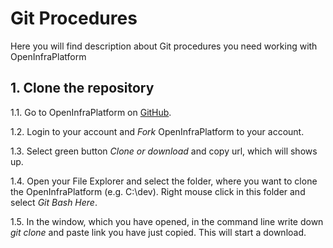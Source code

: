 # Git Procedures 

Here you will find description about Git procedures you need working with OpenInfraPlatform

## 1. Clone the repository

1.1. Go to OpenInfraPlatform on [GitHub](https://github.com/tumcms/Open-Infra-Platform).

1.2. Login to your account and *Fork* OpenInfraPlatform to your account.

1.3. Select green button *Clone or download* and copy url, which will shows up.

1.4. Open your File Explorer and select the folder, where you want to clone the OpenInfraPlatform (e.g. C:\dev). Right mouse click in this folder and select *Git Bash Here*.

1.5. In the window, which you have opened, in the command line write down *git clone* and paste link you have just copied. This will start a download.
